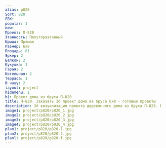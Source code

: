 ```yaml
---
alias: p820
Sort: 820
FBX: 
popular: 1
new: 
Проект: П-820
Этажность: Полутораэтажный
Крыша: Прямая
Размер: 6х8
Площадь: 81
Эркер: 2
Балкон: 2
Кукушка: 1
Гараж: 2
Котельная: 2
Терраса: 1
В чашу: 2
layout: project
hidemenu: 1
h1: Проект дома из бруса П-820
title: П-820. Заказать 3d проект дома из бруса 6х8 - готовые проекты
description: 3d визуализация проекта деревянного дома из бруса П-820. Площадь 81 м2, размер 6х8. Вы можете внести любые изменения в проект.
image1: project/p820/p820_1.jpg
image2: project/p820/p820_2.jpg
image3: project/p820/p820_3.jpg
image4: project/p820/p820_4.jpg
plan1: project/p820/p820-1.jpg
plan2: project/p820/p820-2.jpg
planl: project/p820/p820-f.jpg
---
```

